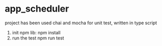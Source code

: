 # app_scheduler

project has been used chai and mocha for unit test, written in type script

1. init npm lib:
   npm install
2. run the test
   npm run test
